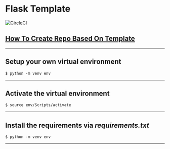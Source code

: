 # Flask Template

[![CircleCI](https://dl.circleci.com/status-badge/img/gh/mahonyodhran/bmr-calculator-python/tree/master.svg?style=svg)](https://dl.circleci.com/status-badge/redirect/gh/mahonyodhran/bmr-calculator-python/tree/master)

## [How To Create Repo Based On Template](https://docs.github.com/en/repositories/creating-and-managing-repositories/creating-a-repository-from-a-template)

---

## Setup your own virtual environment

```console
$ python -m venv env
```

---

## Activate the virtual environment

```console
$ source env/Scripts/activate
```

---

## Install the requirements via _requirements.txt_

```console
$ python -m venv env
```

---
